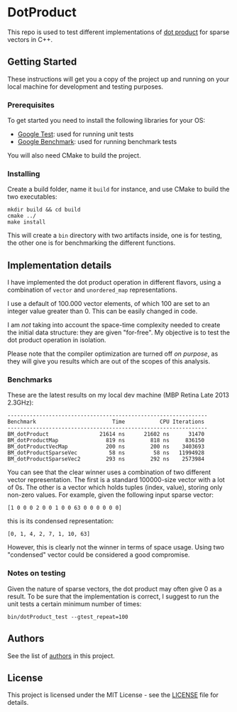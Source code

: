 # DotProduct

This repo is used to test different implementations of [dot product](https://en.wikipedia.org/wiki/Dot_product) for sparse vectors in C++.

## Getting Started

These instructions will get you a copy of the project up and running on your local machine for development and testing purposes.

### Prerequisites

To get started you need to install the following libraries for your OS:

* [Google Test](https://github.com/google/googletest): used for running unit tests
* [Google Benchmark](https://github.com/google/benchmark): used for running benchmark tests

You will also need CMake to build the project.

### Installing

Create a build folder, name it `build` for instance, and use CMake to build the two executables:

```
mkdir build && cd build
cmake ../
make install
```

This will create a `bin` directory with two artifacts inside, one is for testing, the other one is for benchmarking the different functions.

## Implementation details

I have implemented the dot product operation in different flavors, using a combination of `vector` and `unordered_map` representations.

I use a default of 100.000 vector elements, of which 100 are set to an integer value greater than 0. This can be easily changed in code.

I am _not_ taking into account the space-time complexity needed to create the initial data structure: they are given "for-free". My objective is to test the dot product operation in isolation.

Please note that the compiler optimization are turned off _on purpose_, as they will give you results which are out of the scopes of this analysis.

### Benchmarks

These are the latest results on my local dev machine (MBP Retina Late 2013 2.3GHz):

```
---------------------------------------------------------------
Benchmark                        Time           CPU Iterations
---------------------------------------------------------------
BM_dotProduct                21614 ns      21602 ns      31470
BM_dotProductMap               819 ns        818 ns     836150
BM_dotProductVecMap            200 ns        200 ns    3403693
BM_dotProductSparseVec          58 ns         58 ns   11994928
BM_dotProductSparseVec2        293 ns        292 ns    2573984
```

You can see that the clear winner uses a combination of two different vector representation. The first is a standard 100000-size vector with a lot of 0s. The other is a vector which holds tuples (index, value), storing only non-zero values. For example, given the following input sparse vector:

```
[1 0 0 0 2 0 0 1 0 0 63 0 0 0 0 0 0]
```

this is its condensed representation:

```
[0, 1, 4, 2, 7, 1, 10, 63]
```

However, this is clearly not the winner in terms of space usage. Using two "condensed" vector could be considered a good compromise.

### Notes on testing

Given the nature of sparse vectors, the dot product may often give 0 as a result. To be sure that the implementation is correct, I suggest to run the unit tests a certain minimum number of times:

```
bin/dotProduct_test --gtest_repeat=100
```

## Authors

See the list of [authors](AUTHORS) in this project.

## License

This project is licensed under the MIT License - see the [LICENSE](LICENSE) file for details.



